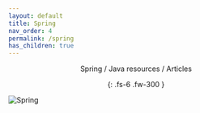 ```yaml
---
layout: default
title: Spring
nav_order: 4
permalink: /spring
has_children: true
---
```

<div align="center" markdown="1">
Spring / Java resources / Articles

{: .fs-6 .fw-300 }
</div>

![Spring](https://docs.spring.io/spring/docs/5.0.0.RC3/spring-framework-reference/images/spring-overview.png)

